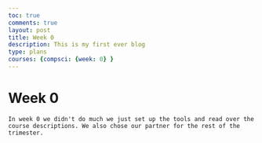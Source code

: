 ```yaml
---
toc: true
comments: true
layout: post
title: Week 0
description: This is my first ever blog
type: plans
courses: {compsci: {week: 0} }
---
```

# Week 0
    In week 0 we didn't do much we just set up the tools and read over the course descriptions. We also chose our partner for the rest of the trimester.